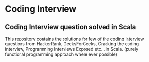# Coding Interview
## Coding Interview question solved in Scala

This repository contains the solutions for few of the coding interview questions from
HackerRank, GeeksForGeeks, Cracking the coding interview, Programming Interviews Exposed etc...
in Scala. (purely functional programming approach where ever possible)